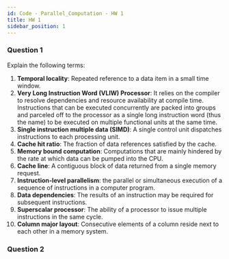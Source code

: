 ```yaml
---
id: Code - Parallel_Computation - HW 1
title: HW 1
sidebar_position: 1
---
```


### Question 1

Explain the following terms:
1. **Temporal locality**: Repeated reference to a data item in a small time window.
2. **Very Long Instruction Word (VLIW) Processor**: It relies on the compiler to resolve dependencies and resource availability at compile time. Instructions that can be executed concurrently are packed into groups and parceled off to the processor as a single long instruction word (thus the name) to be executed on multiple functional units at the same time.
3. **Single instruction multiple data (SIMD)**: A single control unit dispatches instructions to each processing unit.
4. **Cache hit ratio**: The fraction of data references satisfied by the cache.
5. **Memory bound computation**: Computations that are mainly hindered by the rate at which data can be pumped into the CPU.
6. **Cache line**: A contiguous block of data returned from a single memory request.
7. **Instruction-level parallelism**: the parallel or simultaneous execution of a sequence of instructions in a computer program.
8. **Data dependencies**: The results of an instruction may be required for subsequent instructions.
9. **Superscalar processor**: The ability of a processor to issue multiple instructions in the same cycle.
10. **Column major layout**: Consecutive elements of a column reside next to each other in a memory system.

### Question 2
